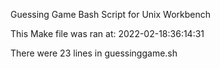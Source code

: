 Guessing Game Bash Script for Unix Workbench



This Make file was ran at: 2022-02-18:36:14:31

There were 23 lines in guessinggame.sh
